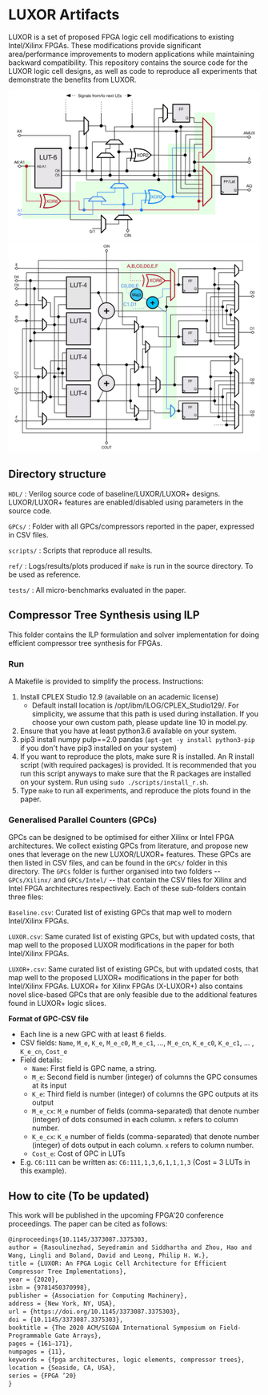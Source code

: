 # LUXOR Artifacts

LUXOR is a set of proposed FPGA logic cell modifications to existing Intel/Xilinx FPGAs. These modifications provide significant area/performance improvements to modern applications while maintaining backward compatibility. This repository contains the source code for the LUXOR logic cell designs, as well as code to reproduce all experiments that demonstrate the benefits from LUXOR.

<img src="XLUXOR+.jpg"/> <img src="ILUXOR+.jpg"/> 
## Directory structure

```HDL/``` : Verilog source code of baseline/LUXOR/LUXOR+ designs. LUXOR/LUXOR+
features are enabled/disabled using parameters in the source code.

```GPCs/``` : Folder with all GPCs/compressors reported in the paper, expressed
in CSV files.

```scripts/``` : Scripts that reproduce all results.

```ref/``` : Logs/results/plots produced if `make` is run in the source
directory. To be used as reference.

```tests/``` : All micro-benchmarks evaluated in the paper.

## Compressor Tree Synthesis using ILP

This folder contains the ILP formulation and solver implementation for doing
efficient compressor tree synthesis for FPGAs. 

### Run

A Makefile is provided to simplify the process. Instructions:

1) Install CPLEX Studio 12.9 (available on an academic license)
    - Default install location is /opt/ibm/ILOG/CPLEX_Studio129/. For
      simplicity, we assume that this path is used during installation. If you
      choose your own custom path, please update line 10 in model.py.
2) Ensure that you have at least python3.6 available on your system.
3) pip3 install numpy pulp==2.0 pandas (`apt-get -y install python3-pip` if you
don't have pip3 installed on your system)
4) If you want to reproduce the plots, make sure R is installed. An R install
script (with required packages) is provided. It is recommended that you run
this script anyways to make sure that the R packages are installed on your
system. Run using `sudo ./scripts/install_r.sh`.
5) Type `make` to run all experiments, and reproduce the plots found in the paper.

### Generalised Parallel Counters (GPCs)

GPCs can be designed to be optimised for either Xilinx or Intel FPGA
architectures. We collect existing GPCs from literature, and propose new ones
that leverage on the new LUXOR/LUXOR+ features. These GPCs are then listed in
CSV files, and can be found in the ```GPCs/``` folder in this directory. The
```GPCs``` folder is further organised into two folders -- ```GPCs/Xilinx/```
and ```GPCs/Intel/``` -- that contain the CSV files for Xilinx and Intel FPGA
architectures respectively. Each of these sub-folders contain three files:

```Baseline.csv```: Curated list of existing GPCs that map well to modern
Intel/Xilinx FPGAs.

```LUXOR.csv```: Same curated list of existing GPCs, but with updated costs,
that map well to the proposed LUXOR modifications in the paper for both
Intel/Xilinx FPGAs.

```LUXOR+.csv```: Same curated list of existing GPCs, but with updated costs,
that map well to the proposed LUXOR+ modifications in the paper for both
Intel/Xilinx FPGAs. LUXOR+ for Xilinx FPGAs (X-LUXOR+) also contains novel
slice-based GPCs that are only feasible due to the additional features found in
LUXOR+ logic slices.

**Format of GPC-CSV file**

- Each line is a new GPC with at least 6 fields.
- CSV fields: `Name`, `M_e`, `K_e`, `M_e_c0`, `M_e_c1`, ..., `M_e_cn`, `K_e_c0`, `K_e_c1`, ... , `K_e_cn`, `Cost_e`
- Field details:
    - `Name`: First field is GPC name, a string.
    - `M_e`: Second field is number (integer) of columns the GPC consumes at its input
    - `K_e`: Third field is number (integer) of columns the GPC outputs at its output
    - `M_e_cx`: `M_e` number of fields (comma-separated) that denote number (integer) of dots consumed in each column. `x` refers to column number.
    - `K_e_cx`: `K_e` number of fields (comma-separated) that denote number (integer) of dots output in each column. `x` refers to column number.
    - `Cost_e`: Cost of GPC in LUTs
- E.g. `C6:111` can be written as: ```C6:111,1,3,6,1,1,1,3``` (Cost = 3 LUTs in this example).

## How to cite (To be updated)

This work will be published in the upcoming FPGA'20 conference proceedings. The paper can be cited as follows:

```
@inproceedings{10.1145/3373087.3375303,
author = {Rasoulinezhad, Seyedramin and Siddhartha and Zhou, Hao and Wang, Lingli and Boland, David and Leong, Philip H. W.},
title = {LUXOR: An FPGA Logic Cell Architecture for Efficient Compressor Tree Implementations},
year = {2020},
isbn = {9781450370998},
publisher = {Association for Computing Machinery},
address = {New York, NY, USA},
url = {https://doi.org/10.1145/3373087.3375303},
doi = {10.1145/3373087.3375303},
booktitle = {The 2020 ACM/SIGDA International Symposium on Field-Programmable Gate Arrays},
pages = {161–171},
numpages = {11},
keywords = {fpga architectures, logic elements, compressor trees},
location = {Seaside, CA, USA},
series = {FPGA ’20}
}
```
